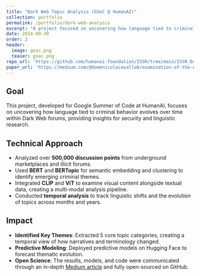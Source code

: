 ```yaml
---
title: "Dark Web Topic Analysis (GSoC @ HumanAI)"
collection: portfolio
permalink: /portfolio/dark-web-analysis
excerpt: "A project focused on uncovering how language tied to criminal behavior evolves over time within Dark Web forums."
date: 2024-09-30
order: 2
header:
  image: gsoc.png
  teaser: gsoc.png
repo_url: 'https://github.com/humanai-foundation/ISSR/tree/main/ISSR_Dark_Web_Domenico_Lacavalla'
paper_url: 'https://medium.com/@domenicolacavalla8/examination-of-the-evolution-of-language-among-dark-web-users-67fd3397e0fb'
---
```


## Goal
This project, developed for Google Summer of Code at HumanAI, focuses on uncovering how language tied to criminal behavior evolves over time within Dark Web forums, providing insights for security and linguistic research.

## Technical Approach
- Analyzed over **500,000 discussion points** from underground marketplaces and illicit forums.
- Used **BERT** and **BERTopic** for semantic embedding and clustering to identify emerging criminal themes.
- Integrated **CLIP** and **ViT** to examine visual content alongside textual data, creating a multi-modal analysis pipeline.
- Conducted **temporal analysis** to track linguistic shifts and the evolution of topics across months and years.

## Impact
- **Identified Key Themes**: Extracted 5 core topic categories, creating a temporal view of how narratives and terminology changed.
- **Predictive Modeling**: Deployed predictive models on Hugging Face to forecast thematic evolution.
- **Open Science**: The results, models, and code were communicated through an in-depth [Medium article](https://medium.com/@domenicolacavalla8/examination-of-the-evolution-of-language-among-dark-web-users-67fd3397e0fb) and fully open-sourced on GitHub.